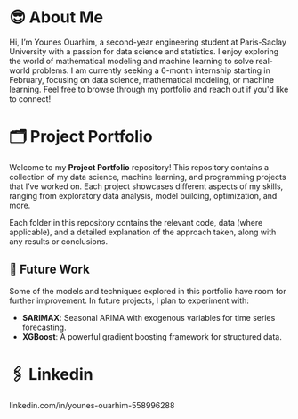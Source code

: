 # 😎​ About Me

Hi, I’m Younes Ouarhim, a second-year engineering student at Paris-Saclay University with a passion for data science and statistics. I enjoy exploring the world of mathematical modeling and machine learning to solve real-world problems. I am currently seeking a 6-month internship starting in February, focusing on data science, mathematical modeling, or machine learning. Feel free to browse through my portfolio and reach out if you'd like to connect!

# 🗂️ Project Portfolio

Welcome to my **Project Portfolio** repository! This repository contains a collection of my data science, machine learning, and programming projects that I’ve worked on. Each project showcases different aspects of my skills, ranging from exploratory data analysis, model building, optimization, and more.

Each folder in this repository contains the relevant code, data (where applicable), and a detailed explanation of the approach taken, along with any results or conclusions.

## 🚀 Future Work
Some of the models and techniques explored in this portfolio have room for further improvement. In future projects, I plan to experiment with:
- **SARIMAX**: Seasonal ARIMA with exogenous variables for time series forecasting.
- **XGBoost**: A powerful gradient boosting framework for structured data.


# ​🖇️​ Linkedin 

linkedin.com/in/younes-ouarhim-558996288
